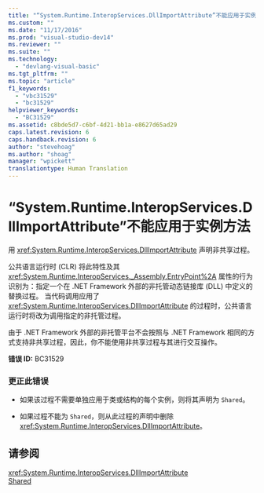 ```yaml
---
title: "“System.Runtime.InteropServices.DllImportAttribute”不能应用于实例方法 | Microsoft Docs"
ms.custom: ""
ms.date: "11/17/2016"
ms.prod: "visual-studio-dev14"
ms.reviewer: ""
ms.suite: ""
ms.technology: 
  - "devlang-visual-basic"
ms.tgt_pltfrm: ""
ms.topic: "article"
f1_keywords: 
  - "vbc31529"
  - "bc31529"
helpviewer_keywords: 
  - "BC31529"
ms.assetid: c8bde5d7-c6bf-4d21-bb1a-e8627d65ad29
caps.latest.revision: 6
caps.handback.revision: 6
author: "stevehoag"
ms.author: "shoag"
manager: "wpickett"
translationtype: Human Translation
---
```

# “System.Runtime.InteropServices.DllImportAttribute”不能应用于实例方法
用 <xref:System.Runtime.InteropServices.DllImportAttribute> 声明非共享过程。  
  
 公共语言运行时 \(CLR\) 将此特性及其 <xref:System.Runtime.InteropServices._Assembly.EntryPoint%2A> 属性的行为识别为：指定一个在 .NET Framework 外部的非托管动态链接库 \(DLL\) 中定义的替换过程。 当代码调用应用了 <xref:System.Runtime.InteropServices.DllImportAttribute> 的过程时，公共语言运行时将改为调用指定的非托管过程。  
  
 由于 .NET Framework 外部的非托管平台不会按照与 .NET Framework 相同的方式支持非共享过程，因此，你不能使用非共享过程与其进行交互操作。  
  
 **错误 ID:** BC31529  
  
### 更正此错误  
  
-   如果该过程不需要单独应用于类或结构的每个实例，则将其声明为 `Shared`。  
  
-   如果过程不能为 `Shared`，则从此过程的声明中删除 <xref:System.Runtime.InteropServices.DllImportAttribute>。  
  
## 请参阅  
 <xref:System.Runtime.InteropServices.DllImportAttribute>   
 [Shared](../../visual-basic/language-reference/modifiers/shared.md)